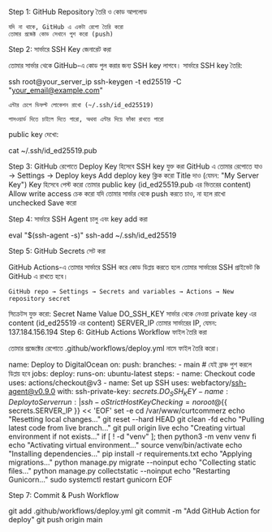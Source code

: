 
Step 1: GitHub Repository তৈরি ও কোড আপলোড

    যদি না থাকে, GitHub এ একটা রেপো তৈরি করো
    তোমার প্রজেক্ট কোড সেখানে পুশ করো (push)

Step 2: সার্ভারে SSH Key জেনারেট করা

তোমার সার্ভার থেকে GitHub-এ কোড পুল করার জন্য SSH key লাগবে।
সার্ভারে SSH key তৈরি:

ssh root@your_server_ip
ssh-keygen -t ed25519 -C "your_email@example.com"

    এন্টার চেপে ডিফল্ট লোকেশন রাখো (~/.ssh/id_ed25519)

    পাসওয়ার্ড দিতে চাইলে দিতে পারো, অথবা এন্টার দিয়ে ফাঁকা রাখতে পারো

public key দেখো:

cat ~/.ssh/id_ed25519.pub

Step 3: GitHub রেপোতে Deploy Key হিসেবে SSH key যুক্ত করা
    GitHub এ তোমার রেপোতে যাও → Settings → Deploy keys
    Add deploy key ক্লিক করো
    Title দাও (যেমন: "My Server Key")
    Key হিসেবে পেস্ট করো তোমার public key (id_ed25519.pub এর ভিতরের content)
    Allow write access চেক করো যদি তোমার সার্ভার থেকে push করতে চাও, না হলে রাখো unchecked
    Save করো

Step 4: সার্ভারে SSH Agent চালু এবং key add করা

eval "$(ssh-agent -s)"
ssh-add ~/.ssh/id_ed25519

Step 5: GitHub Secrets সেট করা

GitHub Actions-এ তোমার সার্ভারে SSH করে কোড ডিপ্লয় করতে হলে তোমার সার্ভারের SSH প্রাইভেট কি GitHub এ রাখতে হবে।

    GitHub repo → Settings → Secrets and variables → Actions → New repository secret

সিক্রেটস যুক্ত করো:
Secret Name	Value
DO_SSH_KEY	সার্ভার থেকে নেওয়া private key এর content (id_ed25519 এর content)
SERVER_IP	তোমার সার্ভারের IP, যেমন: 137.184.156.194
Step 6: GitHub Actions Workflow ফাইল তৈরি করা

তোমার প্রজেক্টের রেপোতে .github/workflows/deploy.yml নামে ফাইল তৈরি করো।


name: Deploy to DigitalOcean
on:
  push:
    branches:
      - main  # যেই ব্রাঞ্চ পুশ করলে ডিপ্লয় হবে
jobs:
  deploy:
    runs-on: ubuntu-latest
    steps:
    - name: Checkout code
      uses: actions/checkout@v3
    - name: Set up SSH
      uses: webfactory/ssh-agent@v0.9.0
      with:
        ssh-private-key: ${{ secrets.DO_SSH_KEY }}
    - name: Deploy to Server
      run: |
        ssh -o StrictHostKeyChecking=no root@${{ secrets.SERVER_IP }} << 'EOF'
          set -e
          cd /var/www/curtcommerz
          echo "Resetting local changes..."
          git reset --hard HEAD
          git clean -fd
          echo "Pulling latest code from live branch..."
          git pull origin live
          echo "Creating virtual environment if not exists..."
          if [ ! -d "venv" ]; then
            python3 -m venv venv
          fi
          echo "Activating virtual environment..."
          source venv/bin/activate
          echo "Installing dependencies..."
          pip install -r requirements.txt
          echo "Applying migrations..."
          python manage.py migrate --noinput
          echo "Collecting static files..."
          python manage.py collectstatic --noinput
          echo "Restarting Gunicorn..."
          sudo systemctl restart gunicorn
        EOF

Step 7: Commit & Push Workflow

git add .github/workflows/deploy.yml
git commit -m "Add GitHub Action for deploy"
git push origin main
